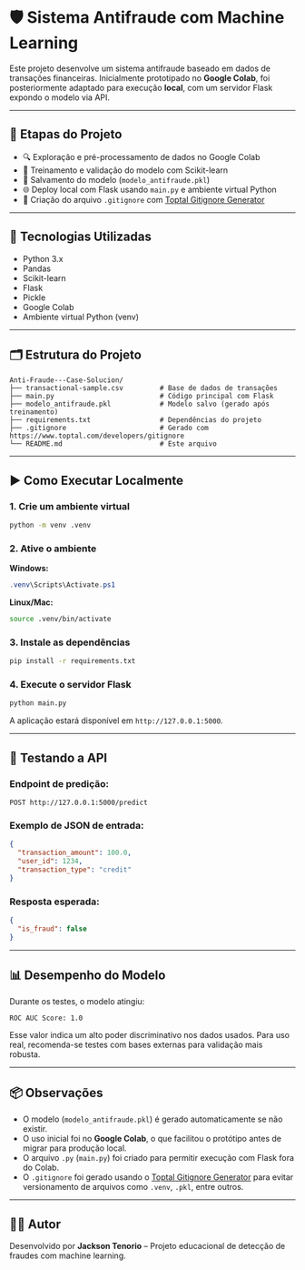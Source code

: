 # 🛡️ Sistema Antifraude com Machine Learning

Este projeto desenvolve um sistema antifraude baseado em dados de transações financeiras. Inicialmente prototipado no **Google Colab**, foi posteriormente adaptado para execução **local**, com um servidor Flask expondo o modelo via API.

---

## 🚧 Etapas do Projeto

- 🔍 Exploração e pré-processamento de dados no Google Colab
- 🧠 Treinamento e validação do modelo com Scikit-learn
- 💾 Salvamento do modelo (`modelo_antifraude.pkl`)
- 🌐 Deploy local com Flask usando `main.py` e ambiente virtual Python
- 🛑 Criação do arquivo `.gitignore` com [Toptal Gitignore Generator](https://www.toptal.com/developers/gitignore)

---

## 🧠 Tecnologias Utilizadas

- Python 3.x
- Pandas
- Scikit-learn
- Flask
- Pickle
- Google Colab
- Ambiente virtual Python (venv)

---

## 🗂️ Estrutura do Projeto

```
Anti-Fraude---Case-Solucion/
├── transactional-sample.csv         # Base de dados de transações
├── main.py                          # Código principal com Flask
├── modelo_antifraude.pkl            # Modelo salvo (gerado após treinamento)
├── requirements.txt                 # Dependências do projeto
├── .gitignore                       # Gerado com https://www.toptal.com/developers/gitignore
└── README.md                        # Este arquivo
```

---

## ▶️ Como Executar Localmente

### 1. Crie um ambiente virtual

```bash
python -m venv .venv
```

### 2. Ative o ambiente

**Windows:**
```powershell
.venv\Scripts\Activate.ps1
```

**Linux/Mac:**
```bash
source .venv/bin/activate
```

### 3. Instale as dependências

```bash
pip install -r requirements.txt
```

### 4. Execute o servidor Flask

```bash
python main.py
```

A aplicação estará disponível em `http://127.0.0.1:5000`.

---

## 📡 Testando a API

### Endpoint de predição:

```
POST http://127.0.0.1:5000/predict
```

### Exemplo de JSON de entrada:

```json
{
  "transaction_amount": 100.0,
  "user_id": 1234,
  "transaction_type": "credit"
}
```

### Resposta esperada:

```json
{
  "is_fraud": false
}
```

---

## 📊 Desempenho do Modelo

Durante os testes, o modelo atingiu:

```
ROC AUC Score: 1.0
```

Esse valor indica um alto poder discriminativo nos dados usados. Para uso real, recomenda-se testes com bases externas para validação mais robusta.

---

## 📦 Observações

- O modelo (`modelo_antifraude.pkl`) é gerado automaticamente se não existir.
- O uso inicial foi no **Google Colab**, o que facilitou o protótipo antes de migrar para produção local.
- O arquivo `.py` (`main.py`) foi criado para permitir execução com Flask fora do Colab.
- O `.gitignore` foi gerado usando o [Toptal Gitignore Generator](https://www.toptal.com/developers/gitignore) para evitar versionamento de arquivos como `.venv`, `.pkl`, entre outros.

---

## 👨‍💻 Autor

Desenvolvido por **Jackson Tenorio** – Projeto educacional de detecção de fraudes com machine learning.
